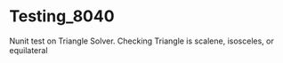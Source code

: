 # Testing_8040
Nunit test on Triangle Solver.
Checking Triangle is scalene, isosceles, or equilateral
